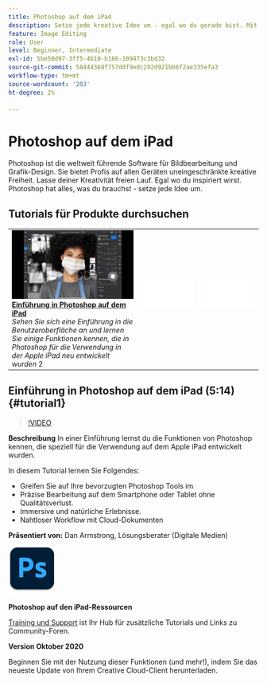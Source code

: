```yaml
---
title: Photoshop auf dem iPad
description: Setze jede kreative Idee um - egal wo du gerade bist. Mit Photoshop auf dem iPad
feature: Image Editing
role: User
level: Beginner, Intermediate
exl-id: 5be50d97-3ff5-4b10-b186-109473c3bd32
source-git-commit: 58444368f757ddf9edc292d921bb6f2ae335efa3
workflow-type: tm+mt
source-wordcount: '203'
ht-degree: 2%

---
```


# Photoshop auf dem iPad

Photoshop ist die weltweit führende Software für Bildbearbeitung und Grafik-Design. Sie bietet Profis auf allen Geräten uneingeschränkte kreative Freiheit. Lasse deiner Kreativität freien Lauf. Egal wo du inspiriert wirst. Photoshop hat alles, was du brauchst - setze jede Idee um.

## Tutorials für Produkte durchsuchen

<table style="table-layout:fixed">
<tr>
 <td>
   <a href="photoshopipad.md#tutorial1">
      <img alt="Einführung in Photoshop auf dem iPad" src="../assets/PSiPad_thumbnail.jpg" />
   </a>
    <div>
   <a href="photoshopipad.md#tutorial1"><strong>Einführung in Photoshop auf dem iPad</strong></a>
    </div>
    <em>Sehen Sie sich eine Einführung in die Benutzeroberfläche an und lernen Sie einige Funktionen kennen, die in Photoshop für die Verwendung in der Apple iPad neu entwickelt wurden</em>
    2<br>
  </td>
  <td>
    <img alt="Spacer" src="../assets/Whitespacer.png" />
    <div>
    <br>
  </td>
  <td>
    <img alt="Spacer" src="../assets/Whitespacer.png" />
    <div>
    <br>
  </td>
</tr>
</table>

## Einführung in Photoshop auf dem iPad (5:14) {#tutorial1}

>[!VIDEO](https://video.tv.adobe.com/v/326899?hidetitle=true)

**Beschreibung**
In einer Einführung lernst du die Funktionen von Photoshop kennen, die speziell für die Verwendung auf dem Apple iPad entwickelt wurden.

In diesem Tutorial lernen Sie Folgendes:
* Greifen Sie auf Ihre bevorzugten Photoshop Tools im
* Präzise Bearbeitung auf dem Smartphone oder Tablet ohne Qualitätsverlust.
* Immersive und natürliche Erlebnisse.
* Nahtloser Workflow mit Cloud-Dokumenten

**Präsentiert von:**
Dan Armstrong, Lösungsberater (Digitale Medien)

![Photoshop im iPad-Logo](../assets/ps_appicon_96.png)

**Photoshop auf den iPad-Ressourcen**

[Training und Support](https://helpx.adobe.com/de/support/photoshop.html) ist Ihr Hub für zusätzliche Tutorials und Links zu Community-Foren.

**Version Oktober 2020**

Beginnen Sie mit der Nutzung dieser Funktionen (und mehr!), indem Sie das neueste Update von Ihrem Creative Cloud-Client herunterladen.
